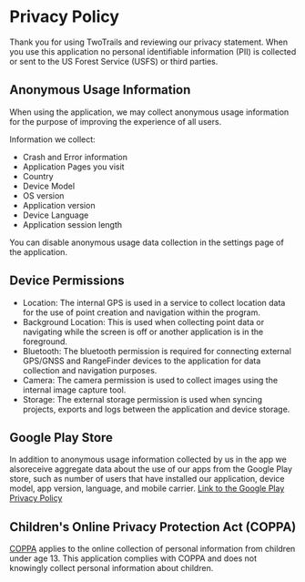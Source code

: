 # Privacy Policy

 Thank you for using TwoTrails and reviewing our privacy statement. When you use this application no personal identifiable information (PII) is collected or sent to the US Forest Service (USFS) or third parties.

## Anonymous Usage Information

When using the application, we may collect anonymous usage information for the purpose of improving the experience of all users.

Information we collect:

- Crash and Error information
- Application Pages you visit
- Country
- Device Model
- OS version
- Application version
- Device Language
- Application session length

You can disable anonymous usage data collection in the settings page of the application.

## Device Permissions

- Location: The internal GPS is used in a service to collect location data for the use of point creation and navigation within the program.
- Background Location: This is used when collecting point data or navigating while the screen is off or another application is in the foreground.
- Bluetooth: The bluetooth permission is required for connecting external GPS/GNSS and RangeFinder devices to the application for data collection and navigation purposes.
- Camera: The camera permission is used to collect images using the internal image capture tool.
- Storage: The external storage permission is used when syncing projects, exports and logs between the application and device storage.

## Google Play Store

In addition to anonymous usage information collected by us in the app we alsoreceive aggregate data about the use of our apps from the Google Play store, such as number of users that have installed our application, device model, app version, language, and mobile carrier.
 [Link to the Google Play Privacy Policy](https://policies.google.com/privacy)

## Children's Online Privacy Protection Act (COPPA)

[COPPA](https://www.ftc.gov/enforcement/rules/rulemaking-regulatory-reform-proceedings/childrens-online-privacy-protection-rule) 
applies to the online collection of personal information from children under age 13. 
This application complies with COPPA and does not knowingly collect personal information about children.
